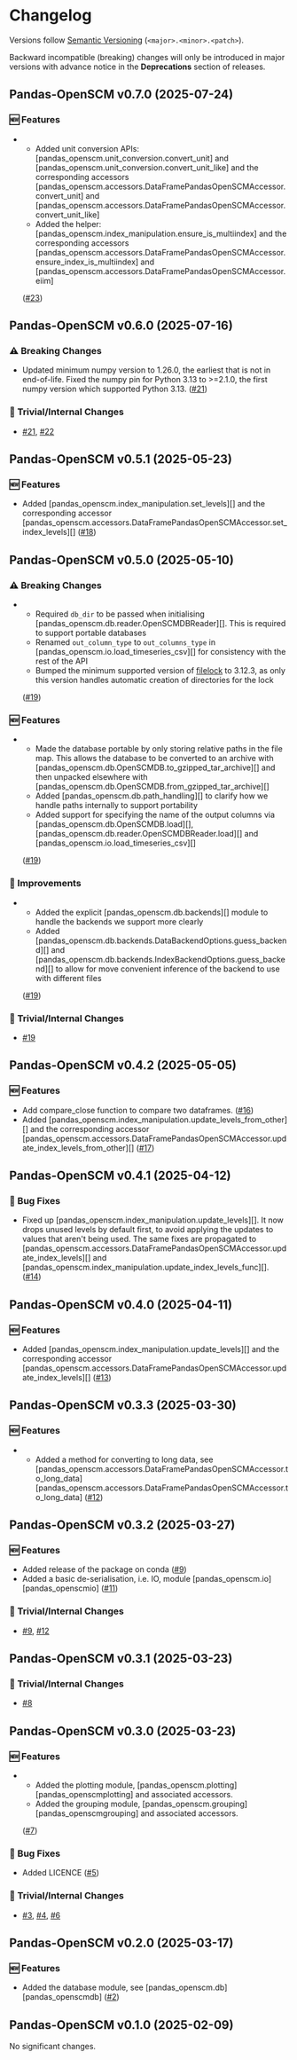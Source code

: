 # Changelog

Versions follow [Semantic Versioning](https://semver.org/) (`<major>.<minor>.<patch>`).

Backward incompatible (breaking) changes will only be introduced in major versions
with advance notice in the **Deprecations** section of releases.

<!--
You should *NOT* be adding new changelog entries to this file,
this file is managed by towncrier.
See `changelog/README.md`.

You *may* edit previous changelogs to fix problems like typo corrections or such.
To add a new changelog entry, please see
`changelog/README.md`
and https://pip.pypa.io/en/latest/development/contributing/#news-entries,
noting that we use the `changelog` directory instead of news,
markdown instead of restructured text and use slightly different categories
from the examples given in that link.
-->

<!-- towncrier release notes start -->

## Pandas-OpenSCM v0.7.0 (2025-07-24)

### 🆕 Features

- - Added unit conversion APIs: [pandas_openscm.unit_conversion.convert_unit] and [pandas_openscm.unit_conversion.convert_unit_like] and the corresponding accessors [pandas_openscm.accessors.DataFramePandasOpenSCMAccessor.convert_unit] and [pandas_openscm.accessors.DataFramePandasOpenSCMAccessor.convert_unit_like]
  - Added the helper: [pandas_openscm.index_manipulation.ensure_is_multiindex] and the corresponding accessors [pandas_openscm.accessors.DataFramePandasOpenSCMAccessor.ensure_index_is_multiindex] and [pandas_openscm.accessors.DataFramePandasOpenSCMAccessor.eiim]

  ([#23](https://github.com/openscm/pandas-openscm/pull/23))


## Pandas-OpenSCM v0.6.0 (2025-07-16)

### ⚠️ Breaking Changes

- Updated minimum numpy version to 1.26.0, the earliest that is not in end-of-life. Fixed the numpy pin for Python 3.13 to >=2.1.0, the first numpy version which supported Python 3.13. ([#21](https://github.com/openscm/pandas-openscm/pull/21))

### 🔧 Trivial/Internal Changes

- [#21](https://github.com/openscm/pandas-openscm/pull/21), [#22](https://github.com/openscm/pandas-openscm/pull/22)


## Pandas-OpenSCM v0.5.1 (2025-05-23)

### 🆕 Features

- Added [pandas_openscm.index_manipulation.set_levels][] and the corresponding accessor [pandas_openscm.accessors.DataFramePandasOpenSCMAccessor.set_index_levels][] ([#18](https://github.com/openscm/pandas-openscm/pull/18))


## Pandas-OpenSCM v0.5.0 (2025-05-10)

### ⚠️ Breaking Changes

- - Required `db_dir` to be passed when initialising [pandas_openscm.db.reader.OpenSCMDBReader][]. This is required to support portable databases
  - Renamed `out_column_type` to `out_columns_type` in [pandas_openscm.io.load_timeseries_csv][] for consistency with the rest of the API
  - Bumped the minimum supported version of [filelock](https://py-filelock.readthedocs.io/) to 3.12.3, as only this version handles automatic creation of directories for the lock

  ([#19](https://github.com/openscm/pandas-openscm/pull/19))

### 🆕 Features

- - Made the database portable by only storing relative paths in the file map. This allows the database to be converted to an archive with [pandas_openscm.db.OpenSCMDB.to_gzipped_tar_archive][] and then unpacked elsewhere with [pandas_openscm.db.OpenSCMDB.from_gzipped_tar_archive][]
  - Added [pandas_openscm.db.path_handling][] to clarify how we handle paths internally to support portability
  - Added support for specifying the name of the output columns via [pandas_openscm.db.OpenSCMDB.load][], [pandas_openscm.db.reader.OpenSCMDBReader.load][] and [pandas_openscm.io.load_timeseries_csv][]

  ([#19](https://github.com/openscm/pandas-openscm/pull/19))

### 🎉 Improvements

- - Added the explicit [pandas_openscm.db.backends][] module to handle the backends we support more clearly
  - Added [pandas_openscm.db.backends.DataBackendOptions.guess_backend][] and [pandas_openscm.db.backends.IndexBackendOptions.guess_backend][] to allow for move convenient inference of the backend to use with different files

  ([#19](https://github.com/openscm/pandas-openscm/pull/19))

### 🔧 Trivial/Internal Changes

- [#19](https://github.com/openscm/pandas-openscm/pull/19)


## Pandas-OpenSCM v0.4.2 (2025-05-05)

### 🆕 Features

- Add compare_close function to compare two dataframes. ([#16](https://github.com/openscm/pandas-openscm/pull/16))
- Added [pandas_openscm.index_manipulation.update_levels_from_other][] and the corresponding accessor [pandas_openscm.accessors.DataFramePandasOpenSCMAccessor.update_index_levels_from_other][] ([#17](https://github.com/openscm/pandas-openscm/pull/17))


## Pandas-OpenSCM v0.4.1 (2025-04-12)

### 🐛 Bug Fixes

- Fixed up [pandas_openscm.index_manipulation.update_levels][].
  It now drops unused levels by default first, to avoid applying the updates to values that aren't being used.
  The same fixes are propagated to [pandas_openscm.accessors.DataFramePandasOpenSCMAccessor.update_index_levels][] and [pandas_openscm.index_manipulation.update_index_levels_func][]. ([#14](https://github.com/openscm/pandas-openscm/pull/14))


## Pandas-OpenSCM v0.4.0 (2025-04-11)

### 🆕 Features

- Added [pandas_openscm.index_manipulation.update_levels][] and the corresponding accessor [pandas_openscm.accessors.DataFramePandasOpenSCMAccessor.update_index_levels][] ([#13](https://github.com/openscm/pandas-openscm/pull/13))


## Pandas-OpenSCM v0.3.3 (2025-03-30)

### 🆕 Features

- - Added a method for converting to long data, see [pandas_openscm.accessors.DataFramePandasOpenSCMAccessor.to_long_data][pandas_openscm.accessors.DataFramePandasOpenSCMAccessor.to_long_data] ([#12](https://github.com/openscm/pandas-openscm/pull/12))


## Pandas-OpenSCM v0.3.2 (2025-03-27)

### 🆕 Features

- Added release of the package on conda ([#9](https://github.com/openscm/pandas-openscm/pull/9))
- Added a basic de-serialisation, i.e. IO, module [pandas_openscm.io][pandas_openscmio] ([#11](https://github.com/openscm/pandas-openscm/pull/11))

### 🔧 Trivial/Internal Changes

- [#9](https://github.com/openscm/pandas-openscm/pull/9), [#12](https://github.com/openscm/pandas-openscm/pull/12)


## Pandas-OpenSCM v0.3.1 (2025-03-23)

### 🔧 Trivial/Internal Changes

- [#8](https://github.com/openscm/pandas-openscm/pull/8)


## Pandas-OpenSCM v0.3.0 (2025-03-23)

### 🆕 Features

- - Added the plotting module, [pandas_openscm.plotting][pandas_openscmplotting] and associated accessors.
  - Added the grouping module, [pandas_openscm.grouping][pandas_openscmgrouping] and associated accessors.

  ([#7](https://github.com/openscm/pandas-openscm/pull/7))

### 🐛 Bug Fixes

- Added LICENCE ([#5](https://github.com/openscm/pandas-openscm/pull/5))

### 🔧 Trivial/Internal Changes

- [#3](https://github.com/openscm/pandas-openscm/pull/3), [#4](https://github.com/openscm/pandas-openscm/pull/4), [#6](https://github.com/openscm/pandas-openscm/pull/6)


## Pandas-OpenSCM v0.2.0 (2025-03-17)

### 🆕 Features

- Added the database module, see [pandas_openscm.db][pandas_openscmdb] ([#2](https://github.com/openscm/pandas-openscm/pull/2))


## Pandas-OpenSCM v0.1.0 (2025-02-09)

No significant changes.
